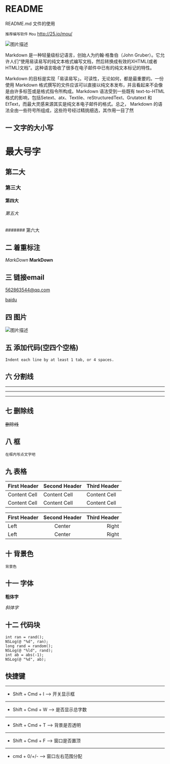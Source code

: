 # README
README.md 文件的使用

`推荐编写软件` `Mou` <http://25.io/mou/>

![图片描述](http://25.io/mou/Mou_128.png)

Markdown 是一种轻量级标记语言，创始人为约翰·格鲁伯（John Gruber）。它允许人们“使用易读易写的纯文本格式编写文档，然后转换成有效的XHTML(或者HTML)文档”。这种语言吸收了很多在电子邮件中已有的纯文本标记的特性。

Markdown 的目标是实现「易读易写」。可读性，无论如何，都是最重要的。一份使用 Markdown 格式撰写的文件应该可以直接以纯文本发布，并且看起来不会像是由许多标签或是格式指令所构成。Markdown 语法受到一些既有 text-to-HTML 格式的影响，包括Setext、atx、Textile、reStructuredText、Grutatext 和 EtText，而最大灵感来源其实是纯文本电子邮件的格式。总之， Markdown 的语法全由一些符号所组成，这些符号经过精挑细选，其作用一目了然
## 一 文字的大小写
# 最大号字
## 第二大
### 第三大
#### 第四大
###### 第五大
####### 第六大
## 二 着重标注
*MarkDown* **MarkDown**
## 三 链接email
<562863544@qq.com> 

[baidu](http://baidu.com)
## 四 图片
![图片描述](http://25.io/mou/Mou_128.png)
## 五 添加代码(空四个空格)
    Indent each line by at least 1 tab, or 4 spaces.
## 六 分割线
***
---
- - -    
## 七 删除线
~~删除线~~
## 八 框
```
在框内写点文字吧
```
## 九 表格
| First Header | Second Header | Third Header |
| ------------ | ------------- | ------------ |
| Content Cell | Content Cell  | Content Cell |
| Content Cell | Content Cell  | Content Cell |

First Header | Second Header | Third Header
:----------- | :-----------: | -----------:
Left         | Center        | Right
Left         | Center        | Right

## 十 背景色
`背景色`
## 十一 字体
**粗体字** 

*斜体字*
## 十二 代码块
```
int ran = rand();
NSLog(@ "%d", ran);
long rand = random();
NSLog(@ "%ld", rand);
int ab = abs(-1);
NSLog(@ "%d", ab);
```

## 快捷键
***
* Shift + Cmd + I   --> 开关显示框
***
* Shift + Cmd + W   --> 是否显示总字数
***
* Shift + Cmd + T   --> 背景是否透明 
***
* Shift + Cmd + F   --> 窗口是否置顶
***
* cmd + 0/+/-       --> 窗口左右范围分配